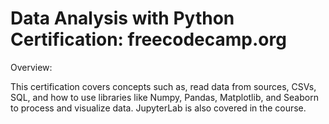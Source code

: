 # Data Analysis with Python Certification: freecodecamp.org

Overview:

 This certification covers concepts such as, read data from sources, CSVs, SQL, and how to use libraries like Numpy, Pandas, Matplotlib, and Seaborn to process and visualize data. JupyterLab is also covered in the course.
